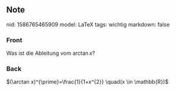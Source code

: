 ## Note
nid: 1586765465909
model: LaTeX
tags: wichtig
markdown: false

### Front
Was ist die Ableitung vom $\arctan x$?

### Back
$(\arctan x)^{\prime}=\frac{1}{1+x^{2}} \quad(x \in \mathbb{R})$
